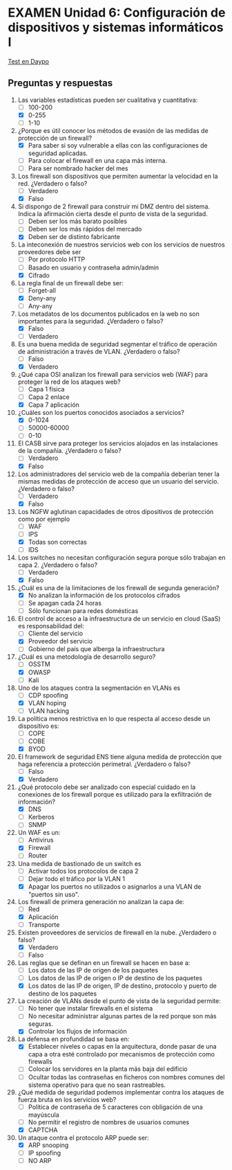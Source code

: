# EXAMEN Unidad 6: Configuración de dispositivos y sistemas informáticos I

[Test en Daypo](https://www.daypo.com/br-6.html)

## Preguntas y respuestas

1. Las variables estadísticas pueden ser cualitativa y cuantitativa:
	- [ ] 100-200
	- [x] 0-255
	- [ ] 1-10 

2. ¿Porque es útil conocer los métodos de evasión de las medidas de protección de un firewall?
	- [x] Para saber si soy vulnerable a ellas con las configuraciones de seguridad aplicadas.
	- [ ] Para colocar el firewall en una capa más interna.
	- [ ] Para ser nombrado hacker del mes

3. Los firewall son dispositivos que permiten aumentar la velocidad en la red. ¿Verdadero o falso?
	- [ ] Verdadero
	- [x] Falso

4. Si dispongo de 2 firewall para construir mi DMZ dentro del sistema. Indica la afirmación cierta desde el punto de vista de la seguridad.
	- [ ] Deben ser los más barato posibles
	- [ ] Deben ser los más rápidos del mercado
	- [x] Deben ser de distinto fabricante

5. La inteconexión de nuestros servicios web con los servicios de nuestros proveedores debe ser
	- [ ] Por protocolo HTTP
	- [ ] Basado en usuario y contraseña admin/admin
	- [x] Cifrado

6. La regla final de un firewall debe ser:
	- [ ] Forget-all
	- [x] Deny-any
	- [ ] Any-any

7. Los metadatos de los documentos publicados en la web no son importantes para la seguridad. ¿Verdadero o falso?
	- [x] Falso
	- [ ] Verdadero

8. Es una buena medida de seguridad segmentar el tráfico de operación de administración a través de VLAN. ¿Verdadero o falso?
	- [ ] Falso
	- [x] Verdadero

9. ¿Qué capa OSI analizan los firewall para servicios web (WAF) para proteger la red de los ataques web?
	- [ ] Capa 1 física
	- [ ] Capa 2 enlace
	- [x] Capa 7 aplicación

10. ¿Cuáles son los puertos conocidos asociados a servicios?
	- [x] 0-1024
	- [ ] 50000-60000
	- [ ] 0-10

11. El CASB sirve para proteger los servicios alojados en las instalaciones de la compañía. ¿Verdadero o falso?
	- [ ] Verdadero
	- [x] Falso

12. Los administradores del servicio web de la compañía deberían tener la mismas medidas de protección de acceso que un usuario del servicio. ¿Verdadero o falso?
	- [ ] Verdadero
	- [x] Falso

13. Los NGFW aglutinan capacidades de otros dipositivos de protección como por ejemplo
	- [ ] WAF
	- [ ] IPS
	- [x] Todas son correctas
	- [ ] IDS

14. Los switches no necesitan configuración segura porque sólo trabajan en capa 2. ¿Verdadero o falso?
	- [ ] Verdadero
	- [x] Falso

15. ¿Cuál es una de la limitaciones de los firewall de segunda generación?
	- [x] No analizan la información de los protocolos cifrados
	- [ ] Se apagan cada 24 horas
	- [ ] Sólo funcionan para redes domésticas

16. El control de acceso a la infraestructura de un servicio en cloud (SaaS) es responsabilidad del:
	- [ ] Cliente del servicio
	- [x] Proveedor del servicio
	- [ ] Gobierno del país que alberga la infraestructura

17. ¿Cuál es una metodología de desarrollo seguro?
	- [ ] OSSTM
	- [x] OWASP
	- [ ] Kali

18. Uno de los ataques contra la segmentación en VLANs es
	- [ ] CDP spoofing
	- [x] VLAN hoping
	- [ ] VLAN hacking

19. La política menos restrictiva en lo que respecta al acceso desde un dispositivo es:
	- [ ] COPE
	- [ ] COBE
	- [x] BYOD

20. El framework de seguridad ENS tiene alguna medida de protección que haga referencia a protección perimetral. ¿Verdadero o falso?
	- [ ] Falso
	- [x] Verdadero

21. ¿Qué protocolo debe ser analizado con especial cuidado en la conexiones de los firewall porque es utilizado para la exfiltración de información?
	- [x] DNS
	- [ ] Kerberos
	- [ ] SNMP

22. Un WAF es un:
	- [ ] Antivirus
	- [x] Firewall
	- [ ] Router

23. Una medida de bastionado de un switch es
	- [ ] Activar todos los protocolos de capa 2
	- [ ] Dejar todo el tráfico por la VLAN 1
	- [x] Apagar los puertos no utilizados o asignarlos a una VLAN de "puertos sin uso".

24. Los firewall de primera generación no analizan la capa de:
	- [ ] Red
	- [x] Aplicación
	- [ ] Transporte

25. Existen proveedores de servicios de firewall en la nube. ¿Verdadero o falso?
	- [x] Verdadero
	- [ ] Falso

26. Las reglas que se definan en un firewall se hacen en base a:
	- [ ] Los datos de las IP de origen de los paquetes
	- [ ] Los datos de las IP de origen o IP de destino de los paquetes
	- [x] Los datos de las IP de origen, IP de destino, protocolo y puerto de destino de los paquetes

27. La creación de VLANs desde el punto de vista de la seguridad permite:
	- [ ] No tener que instalar firewalls en el sistema
	- [ ] No necesitar administrar algunas partes de la red porque son más seguras.
	- [x] Controlar los flujos de información

28. La defensa en profundidad se basa en:
	- [x] Establecer niveles o capas en la arquitectura, donde pasar de una capa a otra esté controlado por mecanismos de protección como firewalls
	- [ ] Colocar los servidores en la planta más baja del edificio
	- [ ] Ocultar todas las contraseñas en ficheros con nombres comunes del sistema operativo para que no sean rastreables.

29. ¿Qué medida de seguridad podemos implementar contra los ataques de fuerza bruta en los servicios web?
	- [ ] Política de contraseña de 5 caracteres con obligación de una mayúscula
	- [ ] No permitir el registro de nombres de usuarios comunes
	- [x] CAPTCHA

30. Un ataque contra el protocolo ARP puede ser:
	- [x] ARP snooping
	- [ ] IP spoofing
	- [ ] NO ARP